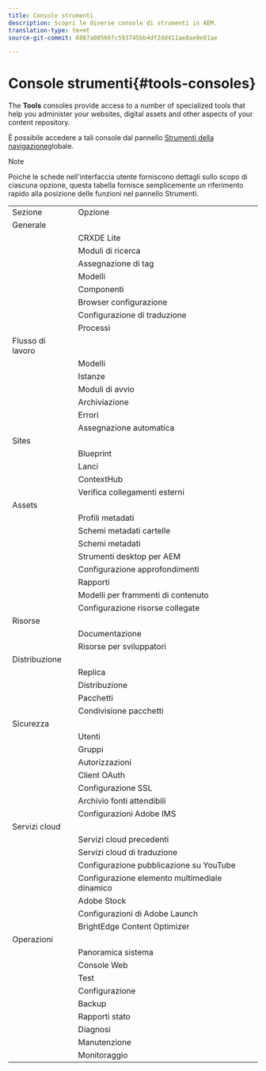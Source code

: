 ```yaml
---
title: Console strumenti
description: Scopri le diverse console di strumenti in AEM.
translation-type: tm+mt
source-git-commit: 0887a00566fc593745bb4df2dd411ae8ae0e01ae

---
```



# Console strumenti{#tools-consoles}

The **Tools** consoles provide access to a number of specialized tools that help you administer your websites, digital assets and other aspects of your content repository.

È possibile accedere a tali console dal pannello [Strumenti della navigazione](/help/sites-cloud/authoring/getting-started/basic-handling.md#tools-panel)globale.

>[!NOTE]
>
>Poiché le schede nell&#39;interfaccia utente forniscono dettagli sullo scopo di ciascuna opzione, questa tabella fornisce semplicemente un riferimento rapido alla posizione delle funzioni nel pannello Strumenti.

<table>
 <tbody>
  <tr>
   <td>Sezione</td>
   <td>Opzione</td>
  </tr>
  <tr>
   <td>Generale</td>
   <td> </td>
  </tr>
  <tr>
   <td> </td>
   <td>CRXDE Lite</td>
  </tr>
  <tr>
   <td> </td>
   <td>Moduli di ricerca<br /> </td>
  </tr>
  <tr>
   <td> </td>
   <td>Assegnazione di tag</td>
  </tr>
  <tr>
   <td> </td>
   <td>Modelli</td>
  </tr>
  <tr>
   <td> </td>
   <td>Componenti</td>
  </tr>
  <tr>
   <td> </td>
   <td>Browser configurazione</td>
  </tr>
  <tr>
   <td> </td>
   <td>Configurazione di traduzione</td>
  </tr>
  <tr>
   <td> </td>
   <td>Processi</td>
  </tr>
  <tr>
   <td>Flusso di lavoro</td>
   <td> </td>
  </tr>
  <tr>
   <td> </td>
   <td>Modelli</td>
  </tr>
  <tr>
   <td> </td>
   <td>Istanze</td>
  </tr>
  <tr>
   <td> </td>
   <td>Moduli di avvio</td>
  </tr>
  <tr>
   <td> </td>
   <td>Archiviazione</td>
  </tr>
  <tr>
   <td> </td>
   <td>Errori</td>
  </tr>
  <tr>
   <td> </td>
   <td>Assegnazione automatica</td>
  </tr>
  <tr>
   <td>Sites</td>
   <td> </td>
  </tr>
  <tr>
   <td> </td>
   <td>Blueprint</td>
  </tr>
  <tr>
   <td> </td>
   <td>Lanci</td>
  </tr>
  <tr>
   <td> </td>
   <td>ContextHub</td>
  </tr>
  <tr>
   <td> </td>
   <td>Verifica collegamenti esterni<br /> </td>
  </tr>
  <tr>
   <td>Assets</td>
   <td> </td>
  </tr>
  <tr>
   <td> </td>
   <td>Profili metadati</td>
  </tr>
  <tr>
   <td> </td>
   <td>Schemi metadati cartelle<br /> </td>
  </tr>
  <tr>
   <td> </td>
   <td>Schemi metadati</td>
  </tr>
  <tr>
   <td> </td>
   <td>Strumenti desktop per AEM<br /> </td>
  </tr>
  <tr>
   <td> </td>
   <td>Configurazione approfondimenti</td>
  </tr>
  <tr>
   <td> </td>
   <td>Rapporti</td>
  </tr>
  <tr>
   <td> </td>
   <td>Modelli per frammenti di contenuto<br /> </td>
  </tr>
  <tr>
   <td> </td>
   <td>Configurazione risorse collegate</td>
  </tr>
  <tr>
   <td>Risorse</td>
   <td> </td>
  </tr>
  <tr>
   <td> </td>
   <td>Documentazione</td>
  </tr>
  <tr>
   <td> </td>
   <td>Risorse per sviluppatori</td>
  </tr>
  <tr>
   <td>Distribuzione</td>
   <td> </td>
  </tr>
  <tr>
   <td> </td>
   <td>Replica</td>
  </tr>
  <tr>
   <td> </td>
   <td>Distribuzione</td>
  </tr>
  <tr>
   <td> </td>
   <td>Pacchetti</td>
  </tr>
  <tr>
   <td> </td>
   <td>Condivisione pacchetti</td>
  </tr>
  <tr>
   <td>Sicurezza</td>
   <td> </td>
  </tr>
  <tr>
   <td> </td>
   <td>Utenti</td>
  </tr>
  <tr>
   <td> </td>
   <td>Gruppi</td>
  </tr>
  <tr>
   <td> </td>
   <td>Autorizzazioni</td>
  </tr>
  <tr>
   <td> </td>
   <td>Client OAuth</td>
  </tr>
  <tr>
   <td> </td>
   <td>Configurazione SSL</td>
  </tr>
  <tr>
   <td> </td>
   <td>Archivio fonti attendibili</td>
  </tr>
  <tr>
   <td> </td>
   <td>Configurazioni Adobe IMS</td>
  </tr>
  <tr>
   <td>Servizi cloud<br /> </td>
   <td> </td>
  </tr>
  <tr>
   <td> </td>
   <td>Servizi cloud precedenti</td>
  </tr>
  <tr>
   <td> </td>
   <td>Servizi cloud di traduzione</td>
  </tr>
  <tr>
   <td> </td>
   <td>Configurazione pubblicazione su YouTube</td>
  </tr>
  <tr>
   <td> </td>
   <td>Configurazione elemento multimediale dinamico</td>
  </tr>
  <tr>
   <td> </td>
   <td>Adobe Stock</td>
  </tr>
  <tr>
   <td> </td>
   <td>Configurazioni di Adobe Launch</td>
  </tr>
  <tr>
   <td> </td>
   <td>BrightEdge Content Optimizer</td>
  </tr>
  <tr>
   <td>Operazioni</td>
   <td> </td>
  </tr>
  <tr>
   <td> </td>
   <td>Panoramica sistema</td>
  </tr>
  <tr>
   <td> </td>
   <td>Console Web<br /> </td>
  </tr>
  <tr>
   <td> </td>
   <td>Test</td>
  </tr>
  <tr>
   <td> </td>
   <td>Configurazione</td>
  </tr>
  <tr>
   <td> </td>
   <td>Backup</td>
  </tr>
  <tr>
   <td> </td>
   <td>Rapporti stato</td>
  </tr>
  <tr>
   <td> </td>
   <td>Diagnosi</td>
  </tr>
  <tr>
   <td> </td>
   <td>Manutenzione</td>
  </tr>
  <tr>
   <td> </td>
   <td>Monitoraggio</td>
  </tr>
 </tbody>
</table>
